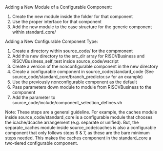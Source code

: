 Adding a New Module of a Configurable Component:
1. Create the new module inside the folder for that component
2. Use the proper interface for that component
3. Add the new module to the case structure for the generic component
within standard_core/

Adding a New Configurable Component Type:
1. Create a directory within source_code/ for the compmonent
2. Add this new directory to the src_dir array for RISCVBusiness and 
RISCVBusiness_self_test inside source_code/wscript
3. Create a version of the nonconfigurable component in the new directory
4. Create a configurable component in source_code/standard_code
(See source_code/standard_core/branch_predictor.sv for an example)
5. Use the previously nonconfigurable component as the default
6. Pass parameters down module to module from RISCVBusiness to the component
7. Add the parameter to source_code/include/component_selection_defines.vh

Note: These steps are a general guideline. For example, the caches module
inside source_code/standard_core is a configurable module that chooses the
icache/dcache arrangement (e.g. separate or unified). But, the separate_caches
module inside source_code/caches is also a configurable component that only
follows steps 6 & 7, as these are the bare minimum steps needed. This makes
the caches component in the standard_core a two-tiered configurable component. 
